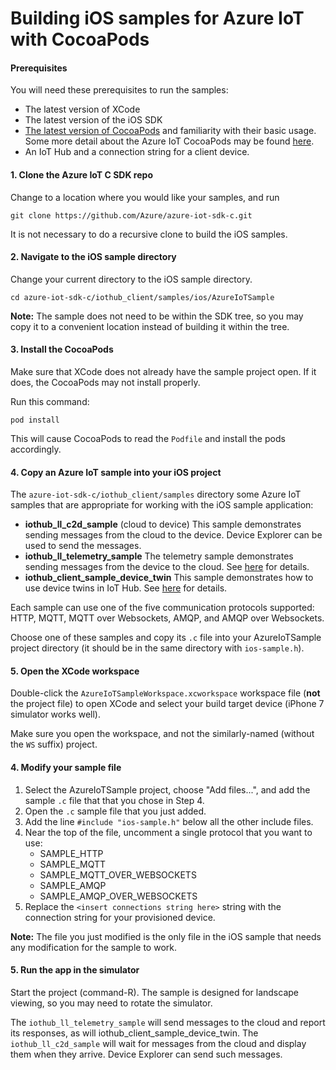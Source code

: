 # Building iOS samples for Azure IoT with CocoaPods

#### Prerequisites
 You will need these prerequisites to run the samples:
* The latest version of XCode
* The latest version of the iOS SDK
* [The latest version of CocoaPods](https://guides.cocoapods.org/using/index.html) and 
familiarity with their basic usage. Some more detail about the Azure IoT CocoaPods
may be found [here](./CocoaPods.md).
* An IoT Hub and a connection string for a client device.

#### 1. Clone the Azure IoT C SDK repo

Change to a location where you would like your samples, and run

`git clone https://github.com/Azure/azure-iot-sdk-c.git`

It is not necessary to do a recursive clone to build the iOS samples.

#### 2. Navigate to the iOS sample directory

Change your current directory to the iOS sample directory.

`cd azure-iot-sdk-c/iothub_client/samples/ios/AzureIoTSample`

**Note:** The sample does not need to be within the SDK tree, so you may copy it to a 
convenient location instead of building it within the tree.

#### 3. Install the CocoaPods

Make sure that XCode does not already have the sample project open. If
it does, the CocoaPods may not install properly.

Run this command:

`pod install`

This will cause CocoaPods to read the `Podfile` and install the pods accordingly.

#### 4. Copy an Azure IoT sample into your iOS project

The `azure-iot-sdk-c/iothub_client/samples` directory some Azure IoT samples that
are appropriate for working with the iOS sample application:

* **iothub_ll_c2d_sample** (cloud to device) This sample demonstrates sending messages
from the cloud to the device. Device Explorer can be used to send the messages.
* **iothub_ll_telemetry_sample** The telemetry sample demonstrates sending messages
from the device to the cloud. See 
[here](https://docs.microsoft.com/en-us/azure/iot-hub/iot-hub-devguide-messages-d2c) for details.
* **iothub_client_sample_device_twin** This sample demonstrates how to use device 
twins in IoT Hub.  See [here](https://docs.microsoft.com/en-us/azure/iot-hub/iot-hub-devguide-device-twins) 
for details.

Each sample can use one of the five communication protocols supported: HTTP, MQTT, 
MQTT over Websockets, AMQP, and AMQP over Websockets.

Choose one of these samples and copy its `.c` file into your AzureIoTSample project directory
(it should be in the same directory with `ios-sample.h`).

#### 5. Open the XCode workspace

Double-click the `AzureIoTSampleWorkspace.xcworkspace` workspace file (**not** the project file) to
open XCode and select your build target device (iPhone 7 simulator works well).

Make sure you open the workspace, and not the similarly-named (without the `WS` suffix) project.

#### 4. Modify your sample file

1. Select the AzureIoTSample project, choose "Add files...", and add the sample `.c` file that
that you chose in Step 4.
2. Open the `.c` sample file that you just added.
3. Add the line `#include "ios-sample.h"` below all the other include files.
4. Near the top of the file, uncomment a single protocol that you want to use:
    * SAMPLE_HTTP
    * SAMPLE_MQTT
    * SAMPLE_MQTT_OVER_WEBSOCKETS
    * SAMPLE_AMQP
    * SAMPLE_AMQP_OVER_WEBSOCKETS
5. Replace the `<insert connections string here>` string with
the connection string for your provisioned device.

**Note:** The file you just modified is the only file in the iOS sample that needs any modification
for the sample to work. 

#### 5. Run the app in the simulator

Start the project (command-R). The sample is designed for landscape viewing, so you may need to
rotate the simulator. 

The `iothub_ll_telemetry_sample` will send messages to the cloud and report its responses, as will
iothub_client_sample_device_twin.
The `iothub_ll_c2d_sample` will wait for messages from the cloud and display them
when they arrive. Device Explorer can send such messages.


